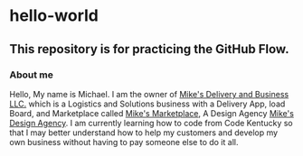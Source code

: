# hello-world
## This repository is for practicing the GitHub Flow.
### About me
Hello, My name is Michael. I am the owner of  [Mike's Delivery and Business LLC.](https://www.mikesdeliverybusiness.com) which is a Logistics and Solutions business with a Delivery App, load Board, and Marketplace called [Mike's Marketplace](https://www.mikesdeliveryseervices.com), A Design Agency [Mike's Design Agency](https://www.mikesdesignagency.com). I am currently learning how to code from Code Kentucky so that I may better understand how to help my customers and develop my own business without having to pay someone else to do it all.
